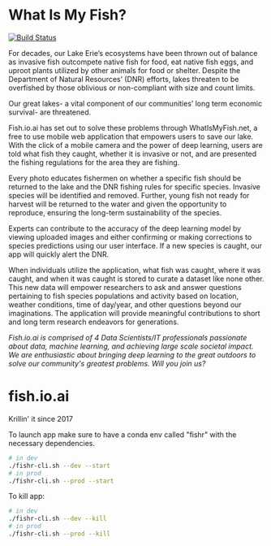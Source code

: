 # What Is My Fish?

[![Build Status](https://travis-ci.org/thenomemac/fishapp.svg?branch=master)](https://travis-ci.org/thenomemac/fishapp)

For decades, our Lake Erie’s ecosystems have been thrown out of balance as invasive fish outcompete native fish for food, eat native fish eggs, and uproot plants utilized by other animals for food or shelter.  Despite the Department of Natural Resources’ (DNR) efforts, lakes threaten to be overfished by those oblivious or non-compliant with size and count limits.  

Our great lakes- a vital component of our communities’ long term economic survival- are threatened.

Fish.io.ai has set out to solve these problems through WhatIsMyFish.net, a free to use mobile web application that empowers users to save our lake.  With the click of a mobile camera and the power of deep learning, users are told what fish they caught, whether it is invasive or not, and are presented the fishing regulations for the area they are fishing.

Every photo educates fishermen on whether a specific fish should be returned to the lake and the DNR fishing rules for specific species.  Invasive species will be identified and removed.  Further, young fish not ready for harvest will be returned to the water and given the opportunity to reproduce, ensuring the long-term sustainability of the species.  

Experts can contribute to the accuracy of the deep learning model by viewing uploaded images and either confirming or making corrections to species predictions using our user interface. If a new species is caught, our app will quickly alert the DNR.  

When individuals utilize the application, what fish was caught, where it was caught, and when it was caught is stored to curate a dataset like none other.  This new data will empower researchers to ask and answer questions pertaining to fish species populations and activity based on location, weather conditions, time of day/year, and other questions beyond our imaginations.  The application will provide meaningful contributions to short and long term research endeavors for generations.

*Fish.io.ai is comprised of 4 Data Scientists/IT professionals passionate about data, machine learning, and achieving large scale societal impact.  We are enthusiastic about bringing deep learning to the great outdoors to solve our community's greatest problems. Will you join us?*


# fish.io.ai
Krillin' it since 2017

To launch app make sure to have a conda env called "fishr" with the necessary dependencies.

```bash
# in dev
./fishr-cli.sh --dev --start
# in prod
./fishr-cli.sh --prod --start
```

To kill app:

```bash
# in dev
./fishr-cli.sh --dev --kill
# in prod
./fishr-cli.sh --prod --kill
```
